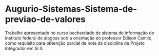 # Augurio-Sistemas-Sistema-de-previao-de-valores
Trabalho apresentado no curso bacharelado de sistema de informação do instituto federal de alagoas sob a orientação do professor Edison Camilo,  como requisito para obtenção parcial de nota da disciplina de Projeto Integrador em SI II.
